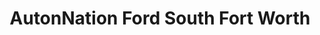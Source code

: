 ---
title: "AutonNation Ford South Fort Worth"
url: /fort-worth/autonnation-ford-south-fort-worth/
shop: car
---